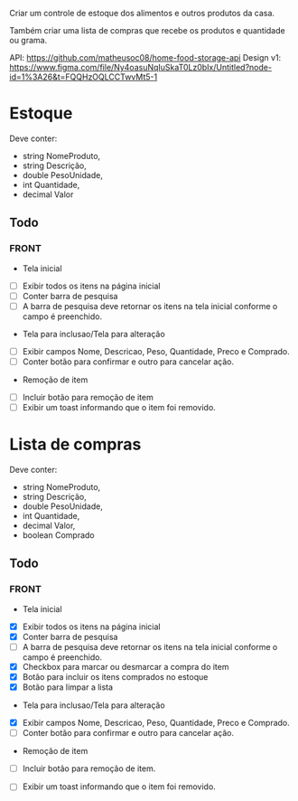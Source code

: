 Criar um controle de estoque dos alimentos e outros produtos da casa.

Também criar uma lista de compras que recebe os produtos e quantidade ou grama.

API: https://github.com/matheusoc08/home-food-storage-api
Design v1: https://www.figma.com/file/Ny4oasuNqIuSkaT0Lz0bIx/Untitled?node-id=1%3A26&t=FQQHzOQLCCTwvMt5-1

# Estoque
Deve conter:
- string NomeProduto,
- string Descrição,
- double PesoUnidade,
- int Quantidade,
- decimal Valor

## Todo

### FRONT
- Tela inicial
- [ ] Exibir todos os itens na página inicial
- [ ] Conter barra de pesquisa
- [ ] A barra de pesquisa deve retornar os itens na tela inicial conforme o campo é preenchido.

- Tela para inclusao/Tela para alteração
- [ ] Exibir campos Nome, Descricao, Peso, Quantidade, Preco e Comprado.
- [ ] Conter botão para confirmar e outro para cancelar ação.

- Remoção de item
- [ ] Incluir botão para remoção de item
- [ ] Exibir um toast informando que o item foi removido.

# Lista de compras
Deve conter:
- string NomeProduto,
- string Descrição,
- double PesoUnidade,
- int Quantidade,
- decimal Valor,
- boolean Comprado

## Todo

### FRONT
- Tela inicial
- [x] Exibir todos os itens na página inicial
- [x] Conter barra de pesquisa
- [ ] A barra de pesquisa deve retornar os itens na tela inicial conforme o campo é preenchido.
- [x] Checkbox para marcar ou desmarcar a compra do item
- [x] Botão para incluir os itens comprados no estoque
- [x] Botão para limpar a lista

- Tela para inclusao/Tela para alteração
- [x] Exibir campos Nome, Descricao, Peso, Quantidade, Preco e Comprado.
- [ ] Conter botão para confirmar e outro para cancelar ação.

- Remoção de item
- [ ] Incluir botão para remoção de item.
- [ ] Exibir um toast informando que o item foi removido.

